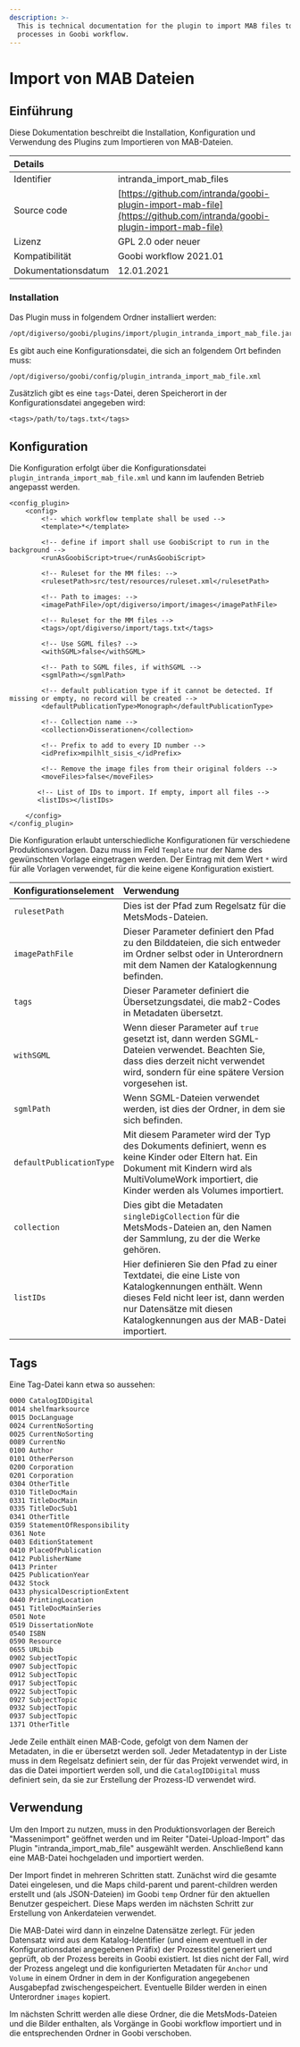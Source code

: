 ```yaml
---
description: >-
  This is technical documentation for the plugin to import MAB files to
  processes in Goobi workflow.
---
```


# Import von MAB Dateien

## Einführung

Diese Dokumentation beschreibt die Installation, Konfiguration und Verwendung des Plugins zum Importieren von MAB-Dateien.

| Details |  |
| :--- | :--- |
| Identifier | intranda\_import\_mab\_files |
| Source code | [https://github.com/intranda/goobi-plugin-import-mab-file](https://github.com/intranda/goobi-plugin-import-mab-file) |
| Lizenz | GPL 2.0 oder neuer |
| Kompatibilität | Goobi workflow 2021.01 |
| Dokumentationsdatum | 12.01.2021 |

### Installation

Das Plugin muss in folgendem Ordner installiert werden:

```bash
/opt/digiverso/goobi/plugins/import/plugin_intranda_import_mab_file.jar
```

Es gibt auch eine Konfigurationsdatei, die sich an folgendem Ort befinden muss:

```bash
/opt/digiverso/goobi/config/plugin_intranda_import_mab_file.xml
```

Zusätzlich gibt es eine `tags`-Datei, deren Speicherort in der Konfigurationsdatei angegeben wird:

```markup
<tags>/path/to/tags.txt</tags>
```

## Konfiguration

Die Konfiguration erfolgt über die Konfigurationsdatei `plugin_intranda_import_mab_file.xml` und kann im laufenden Betrieb angepasst werden.

```markup
<config_plugin>
    <config>
        <!-- which workflow template shall be used -->
        <template>*</template>

        <!-- define if import shall use GoobiScript to run in the background -->
        <runAsGoobiScript>true</runAsGoobiScript>

        <!-- Ruleset for the MM files: -->
        <rulesetPath>src/test/resources/ruleset.xml</rulesetPath>

        <!-- Path to images: -->
        <imagePathFile>/opt/digiverso/import/images</imagePathFile>

        <!-- Ruleset for the MM files -->
        <tags>/opt/digiverso/import/tags.txt</tags>

        <!-- Use SGML files? -->
        <withSGML>false</withSGML>

        <!-- Path to SGML files, if withSGML -->
        <sgmlPath></sgmlPath>

        <!-- default publication type if it cannot be detected. If missing or empty, no record will be created -->
        <defaultPublicationType>Monograph</defaultPublicationType>

        <!-- Collection name -->
        <collection>Disserationen</collection>

        <!-- Prefix to add to every ID number -->        
        <idPrefix>mpilhlt_sisis_</idPrefix>

        <!-- Remove the image files from their original folders -->   
        <moveFiles>false</moveFiles>

       <!-- List of IDs to import. If empty, import all files -->
       <listIDs></listIDs>

    </config>
</config_plugin>
```

Die Konfiguration erlaubt unterschiedliche Konfigurationen für verschiedene Produktionsvorlagen. Dazu muss im Feld `Template` nur der Name des gewünschten Vorlage eingetragen werden. Der Eintrag mit dem Wert `*` wird für alle Vorlagen verwendet, für die keine eigene Konfiguration existiert.

| Konfigurationselement | Verwendung |
| :--- | :--- |
| `rulesetPath` | Dies ist der Pfad zum Regelsatz für die MetsMods-Dateien. |
| `imagePathFile` | Dieser Parameter definiert den Pfad zu den Bilddateien, die sich entweder im Ordner selbst oder in Unterordnern mit dem Namen der Katalogkennung befinden. |
| `tags` | Dieser Parameter definiert die Übersetzungsdatei, die mab2-Codes in Metadaten übersetzt. |
| `withSGML` | Wenn dieser Parameter auf `true` gesetzt ist, dann werden SGML-Dateien verwendet. Beachten Sie, dass dies derzeit nicht verwendet wird, sondern für eine spätere Version vorgesehen ist. |
| `sgmlPath` | Wenn SGML-Dateien verwendet werden, ist dies der Ordner, in dem sie sich befinden. |
| `defaultPublicationType` | Mit diesem Parameter wird der Typ des Dokuments definiert, wenn es keine Kinder oder Eltern hat. Ein Dokument mit Kindern wird als MultiVolumeWork importiert, die Kinder werden als Volumes importiert. |
| `collection` | Dies gibt die Metadaten `singleDigCollection` für die MetsMods-Dateien an, den Namen der Sammlung, zu der die Werke gehören. |
| `listIDs` | Hier definieren Sie den Pfad zu einer Textdatei, die eine Liste von Katalogkennungen enthält. Wenn dieses Feld nicht leer ist, dann werden nur Datensätze mit diesen Katalogkennungen aus der MAB-Datei importiert. |

## Tags

Eine Tag-Datei kann etwa so aussehen:

```bash
0000 CatalogIDDigital
0014 shelfmarksource
0015 DocLanguage
0024 CurrentNoSorting
0025 CurrentNoSorting
0089 CurrentNo
0100 Author
0101 OtherPerson
0200 Corporation
0201 Corporation
0304 OtherTitle
0310 TitleDocMain
0331 TitleDocMain
0335 TitleDocSub1
0341 OtherTitle
0359 StatementOfResponsibility
0361 Note
0403 EditionStatement
0410 PlaceOfPublication
0412 PublisherName
0413 Printer
0425 PublicationYear
0432 Stock
0433 physicalDescriptionExtent
0440 PrintingLocation
0451 TitleDocMainSeries
0501 Note
0519 DissertationNote
0540 ISBN
0590 Resource
0655 URLbib
0902 SubjectTopic
0907 SubjectTopic
0912 SubjectTopic
0917 SubjectTopic
0922 SubjectTopic
0927 SubjectTopic
0932 SubjectTopic
0937 SubjectTopic
1371 OtherTitle
```

Jede Zeile enthält einen MAB-Code, gefolgt von dem Namen der Metadaten, in die er übersetzt werden soll. Jeder Metadatentyp in der Liste muss in dem Regelsatz definiert sein, der für das Projekt verwendet wird, in das die Datei importiert werden soll, und die `CatalogIDDigital` muss definiert sein, da sie zur Erstellung der Prozess-ID verwendet wird.

## Verwendung

Um den Import zu nutzen, muss in den Produktionsvorlagen der Bereich "Massenimport" geöffnet werden und im Reiter "Datei-Upload-Import" das Plugin "intranda\_import\_mab\_file" ausgewählt werden. Anschließend kann eine MAB-Datei hochgeladen und importiert werden.

Der Import findet in mehreren Schritten statt. Zunächst wird die gesamte Datei eingelesen, und die Maps child-parent und parent-children werden erstellt und \(als JSON-Dateien\) im Goobi `temp` Ordner für den aktuellen Benutzer gespeichert. Diese Maps werden im nächsten Schritt zur Erstellung von Ankerdateien verwendet.

Die MAB-Datei wird dann in einzelne Datensätze zerlegt. Für jeden Datensatz wird aus dem Katalog-Identifier \(und einem eventuell in der Konfigurationsdatei angegebenen Präfix\) der Prozesstitel generiert und geprüft, ob der Prozess bereits in Goobi existiert. Ist dies nicht der Fall, wird der Prozess angelegt und die konfigurierten Metadaten für `Anchor` und `Volume` in einem Ordner in dem in der Konfiguration angegebenen Ausgabepfad zwischengespeichert. Eventuelle Bilder werden in einen Unterordner `images` kopiert.

Im nächsten Schritt werden alle diese Ordner, die die MetsMods-Dateien und die Bilder enthalten, als Vorgänge in Goobi workflow importiert und in die entsprechenden Ordner in Goobi verschoben.

